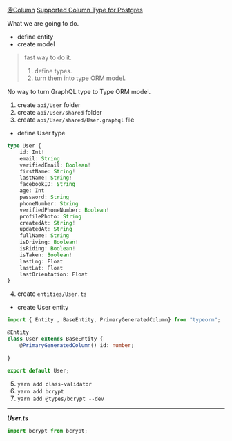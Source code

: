 [@Column](https://github.com/typeorm/typeorm/blob/master/docs/decorator-reference.md#column)
[Supported Column Type for Postgres](https://github.com/typeorm/typeorm/blob/master/docs/entities.md#column-types-for-postgres)

What we are going to do.
- define entity
- create model
> fast way to do it.
> 1. define types.
> 2. turn them into type ORM model.

No way to turn GraphQL type to Type ORM model.

1. create `api/User` folder
2. create `api/User/shared` folder
3. create `api/User/shared/User.graphql` file
- define User type
```typescript
type User {
	id: Int!
	email: String
	verifiedEmail: Boolean!
	firstName: String!
	lastName: String!
	facebookID: String
	age: Int
	password: String
	phoneNumber: String
	verifiedPhoneNumber: Boolean!
	profilePhoto: String
	createdAt: String!
	updatedAt: String
	fullName: String
	isDriving: Boolean!
	isRiding: Boolean!
	isTaken: Boolean!
	lastLng: Float
	lastLat: Float
	lastOrientation: Float
}
```

4. create `entities/User.ts`
- create User entity
```typescript
import { Entity , BaseEntity, PrimaryGeneratedColumn} from "typeorm";

@Entity
class User extends BaseEntity {
	@PrimaryGeneratedColumn() id: number;
	
}

export default User;
```


5. `yarn add class-validator`
6. `yarn add bcrypt`
7. `yarn add @types/bcrypt --dev`


-------
***User.ts***
```typescript
import bcrypt from bcrypt;
```
<!--stackedit_data:
eyJoaXN0b3J5IjpbLTE5Mjc2MTEyNzcsMjEzMDQ1MzUxNiwtMT
Q0Mzg1MTE3MywtODU4NDg1Mjc5LC0xNjQ4NjM4ODAzLDU1MjQ1
NTY5MCw3MTI5MDM2OV19
-->